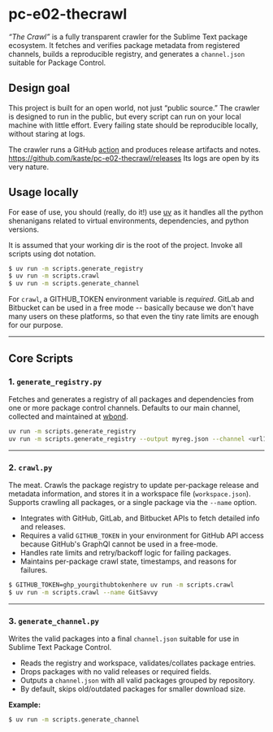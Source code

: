 # pc-e02-thecrawl

_“The Crawl”_ is a fully transparent crawler for the Sublime Text package ecosystem.
It fetches and verifies package metadata from registered channels, builds a reproducible
registry, and generates a `channel.json` suitable for Package Control.

## Design goal

This project is built for an open world, not just “public source.”
The crawler is designed to run in the public, but every script can run on your
local machine with little effort.  Every failing state should be reproducible
locally, without staring at logs.

The crawler runs a GitHub [action](https://github.com/kaste/pc-e02-thecrawl/blob/main/.github/workflows/crawl.yml) and produces release artifacts and notes.
https://github.com/kaste/pc-e02-thecrawl/releases
Its logs are open by its very nature.

## Usage locally

For ease of use, you should (really, do it!) use [uv](https://docs.astral.sh/uv/) as it
handles all the python shenanigans related to virtual environments, dependencies, and
python versions.

It is assumed that your working dir is the root of the project.  Invoke all scripts using
dot notation.

```bash
$ uv run -m scripts.generate_registry
$ uv run -m scripts.crawl
$ uv run -m scripts.generate_channel
```

For `crawl`, a GITHUB_TOKEN environment variable is *required*.  GitLab and Bitbucket
can be used in a free mode -- basically because we don't have many users on these
platforms, so that even the tiny rate limits are enough for our purpose.

---

## Core Scripts

### 1. `generate_registry.py`

Fetches and generates a registry of all packages and dependencies from one or more package
control channels.  Defaults to our main channel, collected and maintained at
[wbond](https://github.com/wbond/package_control_channel).



```bash
uv run -m scripts.generate_registry
uv run -m scripts.generate_registry --output myreg.json --channel <url1> --channel <url2>
```

---

### 2. `crawl.py`

The meat.
Crawls the package registry to update per-package release and metadata information, and
stores it in a workspace file (`workspace.json`).
Supports crawling all packages, or a single package via the `--name` option.

- Integrates with GitHub, GitLab, and Bitbucket APIs to fetch detailed info and releases.
- Requires a valid `GITHUB_TOKEN` in your environment for GitHub API access because GitHub's GraphQl
  cannot be used in a free-mode.
- Handles rate limits and retry/backoff logic for failing packages.
- Maintains per-package crawl state, timestamps, and reasons for failures.


```bash
$ GITHUB_TOKEN=ghp_yourgithubtokenhere uv run -m scripts.crawl
$ uv run -m scripts.crawl --name GitSavvy
```

---

### 3. `generate_channel.py`

Writes the valid packages into a final `channel.json` suitable for use in Sublime Text Package Control.

- Reads the registry and workspace, validates/collates package entries.
- Drops packages with no valid releases or required fields.
- Outputs a `channel.json` with all valid packages grouped by repository.
- By default, skips old/outdated packages for smaller download size.

**Example:**
```bash
$ uv run -m scripts.generate_channel
```
